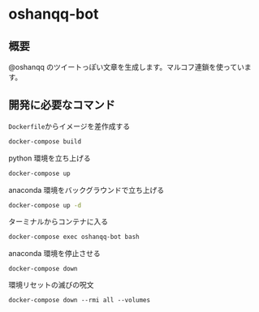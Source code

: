 # oshanqq-bot

## 概要
@oshanqq のツイートっぽい文章を生成します。マルコフ連鎖を使っています。

## 開発に必要なコマンド

`Dockerfile`からイメージを差作成する

```bash
docker-compose build
```

python 環境を立ち上げる

```bash
docker-compose up
```

anaconda 環境をバックグラウンドで立ち上げる

```bash
docker-compose up -d
```

ターミナルからコンテナに入る

```bash
docker-compose exec oshanqq-bot bash
```

anaconda 環境を停止させる

```
docker-compose down
```

環境リセットの滅びの呪文

```
docker-compose down --rmi all --volumes
```
